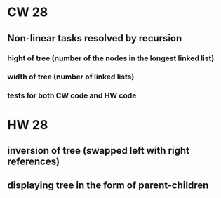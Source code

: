 # CW 28
## Non-linear tasks resolved by recursion
### hight of tree (number of the nodes in the longest linked list)
### width of tree (number of linked lists)
### tests for both CW code and HW code



# HW 28
## inversion of tree (swapped left with right references)
## displaying tree in the form of parent-children

